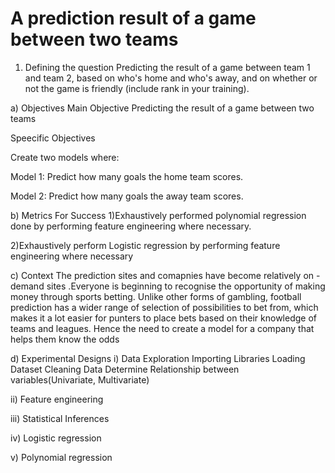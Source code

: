 # A prediction result of a game between two teams  
1) Defining the question
Predicting the result of a game between team 1 and team 2, based on who's home and who's away, and on whether or not the game is friendly (include rank in your training).

a) Objectives
Main Objective
Predicting the result of a game between two teams

Speecific Objectives

Create two models where:

Model 1: Predict how many goals the home team scores.

Model 2: Predict how many goals the away team scores.

b) Metrics For Success
1)Exhaustively performed polynomial regression done by performing feature engineering where necessary.

2)Exhaustively perform Logistic regression by performing feature engineering where necessary

c) Context
The prediction sites and comapnies have become relatively on - demand sites .Everyone is beginning to recognise the opportunity of making money through sports betting. Unlike other forms of gambling, football prediction has a wider range of selection of possibilities to bet from, which makes it a lot easier for punters to place bets based on their knowledge of teams and leagues. Hence the need to create a model for a company that helps them know the odds

d) Experimental Designs
i) Data Exploration Importing Libraries Loading Dataset Cleaning Data Determine Relationship between variables(Univariate, Multivariate)

ii) Feature engineering

iii) Statistical Inferences

iv) Logistic regression

v) Polynomial regression

